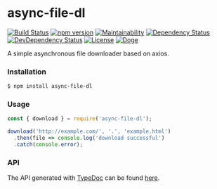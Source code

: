 # async-file-dl

[![Build Status](https://travis-ci.org/OpenByteDev/async-file-dl.svg?branch=master)](https://travis-ci.org/OpenByteDev/async-file-dl)
[![npm version](https://badge.fury.io/js/async-file-dl.svg)](https://www.npmjs.com/package/async-file-dl)
[![Maintainability](https://api.codeclimate.com/v1/badges/79490a06fbe1b1ae1dfb/maintainability)](https://codeclimate.com/github/OpenByteDev/async-file-dl/maintainability)
[![Dependency Status](https://david-dm.org/OpenByteDev/async-file-dl/status.svg)](https://david-dm.org/OpenByteDev/async-file-dl)
[![DevDependency Status](https://david-dm.org/OpenByteDev/async-file-dl/dev-status.svg)](https://david-dm.org/OpenByteDev/async-file-dl?type=dev)
[![License](https://img.shields.io/github/license/mashape/apistatus.svg)](https://opensource.org/licenses/MIT)
[![Doge](https://img.shields.io/badge/doge-wow-yellow.svg)]()


A simple asynchronous file downloader based on axios.

### Installation
```bash
$ npm install async-file-dl
```

### Usage
```js
const { download } = require('async-file-dl');

download('http://example.com/', '.', 'example.html')
  .then(file => console.log('download successful')
  .catch(console.error);
```

### API
The API generated with [TypeDoc](http://typedoc.org/) can be found [here](https://openbytedev.github.io/async-file-dl/).
